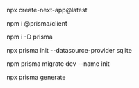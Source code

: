 npx create-next-app@latest

npm i @prisma/client

npm i -D prisma

npx prisma init --datasource-provider sqlite

npm prisma migrate dev --name init

npx prisma generate
